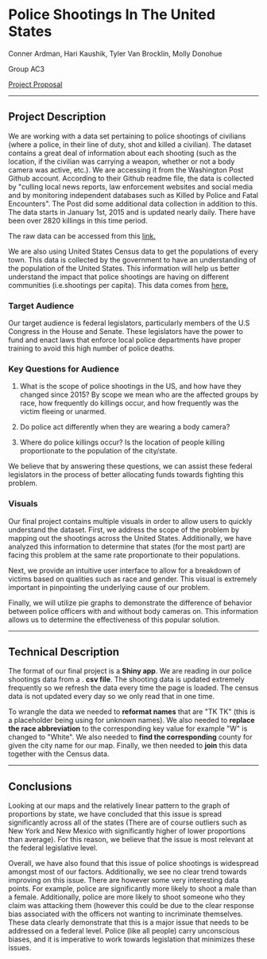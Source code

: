 # Police Shootings In The United States

Conner Ardman, Hari Kaushik, Tyler Van Brocklin, Molly Donohue

Group AC3

[Project Proposal](proposal.md)

---
## Project Description

We are working with a data set pertaining to police shootings of civilians (where a police, in their line of duty, shot and killed a civilian). The dataset contains a great deal of information about each shooting (such as the location, if the civilian was carrying a weapon, whether or not a body camera was active, etc.). We are accessing it from the Washington Post Github account. According to their Github readme file, the data is collected by &quot;culling local news reports, law enforcement websites and social media and by monitoring independent databases such as Killed by Police and Fatal Encounters&quot;. The Post did some additional data collection in addition to this. The data starts in January 1st, 2015 and is updated nearly daily. There have been over 2820 killings in this time period.

The raw data can be accessed from this [link.](https://github.com/washingtonpost/data-police-shootings/blob/master/fatal-police-shootings-data.csv)

We are also using United States Census data to get the populations of every town. This data is collected by the government to have an understanding of the population of the United States. This information will help us better understand the impact that police shootings are having on different communities (i.e.shootings per capita). This data comes from [here.](https://www.census.gov/data/datasets/2016/demo/popest/total-cities-and-towns.html)

### Target Audience

Our target audience is federal legislators, particularly members of the U.S Congress in the House and Senate. These legislators have the power to fund and enact laws that enforce local police departments have proper training to avoid this high number of police deaths.

### Key Questions for Audience

1. What is the scope of police shootings in the US, and how have they changed since 2015? By scope we mean who are the affected groups by race, how frequently do killings occur, and how frequently was the victim fleeing or unarmed.

2. Do police act differently when they are wearing a body camera?

3. Where do police killings occur? Is the location of people killing proportionate to the population of the city/state.

We believe that by answering these questions, we can assist these federal legislators in the process of better allocating funds towards fighting this problem.

### Visuals

Our final project contains multiple visuals in order to allow users to quickly understand the dataset. First, we address the scope of the problem by mapping out the shootings across the United States. Additionally, we have analyzed  this information to determine that states (for the most part) are facing this problem at the same rate proportionate to their populations.

Next, we provide an intuitive user interface to allow for a breakdown of victims based on qualities such as race and gender. This visual is extremely important in pinpointing the underlying cause of our problem.

Finally, we will utilize pie graphs to demonstrate the difference of behavior between police officers with and without body cameras on. This information allows us to determine the effectiveness of this popular solution.

---
## Technical Description

The format of our final project is a **Shiny app**. We are reading in our police shootings data from a . **csv file**. The shooting data is updated extremely frequently so we refresh the data every time the page is loaded. The census data is not updated every day so we only read that in one time.

To wrangle the data we needed to **reformat names** that are &quot;TK TK&quot; (this is a placeholder being using for unknown names). We also needed to **replace the race abbreviation** to the corresponding key value for example &quot;W&quot; is changed to &quot;White&quot;. We also needed to **find the corresponding** county for given the city name for our map.  Finally, we then needed to **join** this data together with the Census data.

---
## Conclusions

Looking at our maps and the relatively linear pattern to the graph of proportions by state, we have concluded that this issue is spread significantly across all of the states (There are of course outliers such as New York and New Mexico with significantly higher of lower proportions than average). For this reason, we believe that the issue is most relevant at the federal legislative level.

Overall, we have also found that this issue of police shootings is widespread amongst most of our factors. Additionally, we see no clear trend towards improving on this issue. There are however some very interesting data points. For example, police are significantly more likely to shoot a male than a female. Additionally, police are more likely to shoot someone who they claim was attacking them (however this could be due to the clear response bias associated with the officers not wanting to incriminate themselves. These data clearly demonstrate that this is a major issue that needs to be addressed on a federal level. Police (like all people) carry unconscious biases, and it is imperative to work towards legislation that minimizes these issues.
